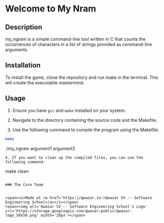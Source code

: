 # Welcome to My Nram

## Description
my_ngram is a simple command-line tool written in C that counts the occurrences of characters in a list of strings provided as command-line arguments.


## Installation
To install the game, clone the repository and run make in the terminal. This will create the executable mastermind.

## Usage

1. Ensure you have `gcc` and `make` installed on your system.

2. Navigate to the directory containing the source code and the Makefile.

3. Use the following command to compile the program using the Makefile:

```bash
make

```
./my_ngram argument1 argument2
```
4. If you want to clean up the compiled files, you can use the following command:
```
make clean
```

### The Core Team


<span><i>Made at <a href='https://qwasar.io'>Qwasar SV -- Software Engineering School</a></i></span>
<span><img alt='Qwasar SV -- Software Engineering School's Logo' src='https://storage.googleapis.com/qwasar-public/qwasar-logo_50x50.png' width='20px'></span>